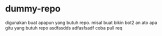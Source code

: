 # dummy-repo
digunakan buat apapun yang butuh repo. misal buat bikin bot2 an ato apa gitu yang butuh repo
asdfasdds
adfasfsadf
coba pull req
